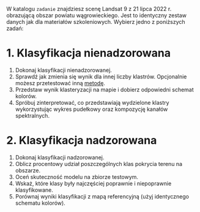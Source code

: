 W katalogu `zadanie` znajdziesz scenę Landsat 9 z 21 lipca 2022 r. obrazującą
obszar powiatu wągrowieckiego. Jest to identyczny zestaw danych jak dla materiałów
szkoleniowych.  Wybierz jedno z poniższych zadań:

# 1. Klasyfikacja nienadzorowana

1. Dokonaj klasyfikacji nienadzorowanej.
2. Sprawdź jak zmienia się wynik dla innej liczby klastrów.
Opcjonalnie możesz przetestować inną [metodę](https://www.statmethods.net/advstats/cluster.html).
3. Przedstaw wynik klasteryzacji na mapie i dobierz odpowiedni schemat kolorów.
4. Spróbuj zinterpretować, co przedstawiają wydzielone klastry wykorzystując
wykres pudełkowy oraz kompozycję kanałów spektralnych.

# 2. Klasyfikacja nadzorowana

1. Dokonaj klasyfikacji nadzorowanej.
2. Oblicz procentowy udział poszczególnych klas pokrycia terenu na obszarze.
3. Oceń skuteczność modelu na zbiorze testowym.
4. Wskaż, które klasy były najczęściej poprawnie i niepoprawnie klasyfikowane.
5. Porównaj wyniki klasyfikacji z mapą referencyjną (użyj identycznego schematu
kolorów).
